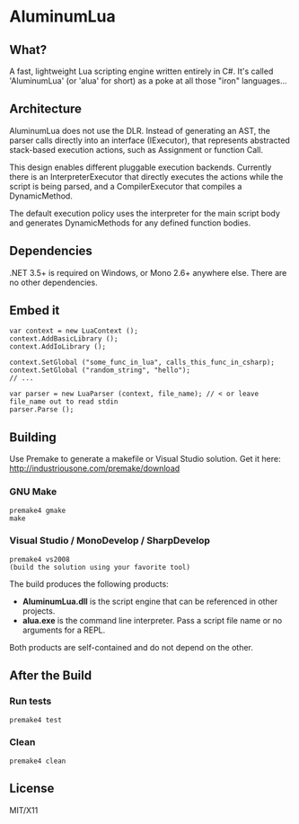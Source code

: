 AluminumLua
===========

What?
-----

A fast, lightweight Lua scripting engine written entirely in C#. It's called 'AluminumLua' (or 'alua' for short) as a poke at all those "iron" languages...

Architecture
------------

AluminumLua does not use the DLR. Instead of generating an AST, the parser calls directly into an interface (IExecutor), that represents abstracted stack-based execution actions, such as Assignment or function Call.

This design enables different pluggable execution backends. Currently there is an InterpreterExecutor that directly executes the actions while the script is being parsed, and a CompilerExecutor that compiles a DynamicMethod.

The default execution policy uses the interpreter for the main script body and generates DynamicMethods for any defined function bodies. 

Dependencies
------------

.NET 3.5+ is required on Windows, or Mono 2.6+ anywhere else. There are no other dependencies.

Embed it
--------

	var context = new LuaContext ();
	context.AddBasicLibrary ();
	context.AddIoLibrary ();

	context.SetGlobal ("some_func_in_lua", calls_this_func_in_csharp);
	context.SetGlobal ("random_string", "hello");
	// ...

	var parser = new LuaParser (context, file_name); // < or leave file_name out to read stdin
	parser.Parse ();



Building
--------

Use Premake to generate a makefile or Visual Studio solution.
Get it here: http://industriousone.com/premake/download

### GNU Make ###

	premake4 gmake
	make

### Visual Studio / MonoDevelop / SharpDevelop ###

	premake4 vs2008
	(build the solution using your favorite tool)

The build produces the following products:

+ **AluminumLua.dll** is the script engine that can be referenced in other projects.
+ **alua.exe** is the command line interpreter. Pass a script file name or no arguments for a REPL.

Both products are self-contained and do not depend on the other.

After the Build
---------------

### Run tests ###

	premake4 test

### Clean ###

	premake4 clean

License
-------
MIT/X11
